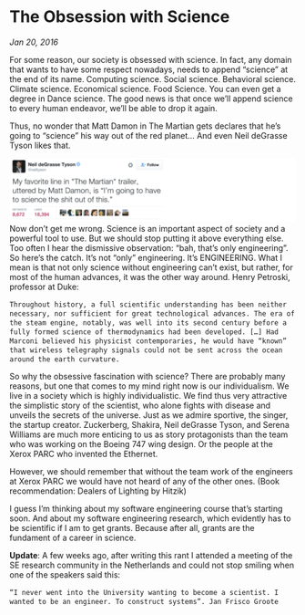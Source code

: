 # The Obsession with Science

*Jan 20, 2016*

For some reason, our society is obsessed with science. In fact, any domain that wants to have some respect nowadays, needs to append “science” at the end of its name. Computing science. Social science. Behavioral science. Climate science. Economical science. Food Science. You can even get a degree in Dance science. The good news is that once we’ll append science to every human endeavor, we’ll be able to drop it again.

Thus, no wonder that Matt Damon in The Martian gets declares that he’s going to “science” his way out of the red planet… And even Neil deGrasse Tyson likes that. 

![](../docs/assets/ndg-tyson.png)
Now don’t get me wrong. Science is an important aspect of society and a powerful tool to use. But we should stop putting it above everything else. Too often I hear the dismissive observation: “bah, that’s only engineering”. So here’s the catch. It’s not “only” engineering. It’s ENGINEERING. What I mean is that not only science without engineering can’t exist, but rather, for most of the human advances, it was the other way around. Henry Petroski, professor at Duke: 

    Throughout history, a full scientific understanding has been neither necessary, nor sufficient for great technological advances. The era of the steam engine, notably, was well into its second century before a fully formed science of thermodynamics had been developed. […] Had Marconi believed his physicist contemporaries, he would have “known” that wireless telegraphy signals could not be sent across the ocean around the earth curvature.


So why the obsessive fascination with science? There are probably many reasons, but one that comes to my mind right now is our individualism. We live in a society which is highly individualistic. We find thus very attractive the simplistic story of the scientist, who alone fights with disease and unveils the secrets of the universe. Just as we admire sportive, the singer, the startup creator. Zuckerberg, Shakira, Neil deGrasse Tyson, and Serena Williams are much more enticing to us as story protagonists than the team who was working on the Boeing 747 wing design. Or the people at the Xerox PARC who invented the Ethernet. 

However, we should remember that without the team work of the engineers at Xerox PARC we would have not heard of any of the other ones. (Book recommendation: Dealers of Lighting by Hitzik)

I guess I’m thinking about my software engineering course that’s starting soon. And about my software engineering research, which evidently has to be scientific if I am to get grants. Because after all, grants are the fundament of a career in science. 

**Update**: A few weeks ago, after writing this rant  I attended a meeting of the SE research community in the Netherlands and could not stop smiling when one of the speakers said this: 

    “I never went into the University wanting to become a scientist. I wanted to be an engineer. To construct systems”. Jan Frisco Groote